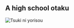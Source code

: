 ## A high school otaku

![Tsuki ni yorisou](https://github.com/user-attachments/assets/6a0f30f1-31de-4bc3-b93e-26c23dbdcf75)

<!--
**hoangtrungSiscon/hoangtrungSiscon** is a ✨ _special_ ✨ repository because its `README.md` (this file) appears on your GitHub profile.

Here are some ideas to get you started:

- 🔭 I’m currently working on ...
- 🌱 I’m currently learning ...
- 👯 I’m looking to collaborate on ...
- 🤔 I’m looking for help with ...
- 💬 Ask me about ...
- 📫 How to reach me: ...
- 😄 Pronouns: ...
- ⚡ Fun fact: ...
-->
